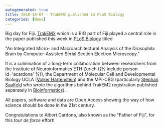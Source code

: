 ```yaml
---
autogenerated: true
title: 2010-10-07 - TrakEM2 published in PLoS Biology
categories: [News]
---
```


Big day for Fiji. [TrakEM2](/plugins/trakem2) which is a BIG part of Fiji played a central role in the paper published this week in [PLoS Biology](http://www.plosbiology.org/article/info:doi/10.1371/journal.pbio.1000502) titled

"An Integrated Micro- and Macroarchitectural Analysis of the Drosophila Brain by Computer-Assisted Serial Section Electron Microscopy."

It is a culmination of a long-term collaboration between researchers from the Institute of Neuroinformatics ETH Zurich ({% include person id='acardona' %}), the Department of Molecular Cell and Developmental Biology UCLA ([Volker Hartenstein](http://www.mcdb.ucla.edu/Research/Hartenstein)) and the MPI-CBG (particularly [Stephan Saalfeld](http://fly.mpi-cbg.de/~saalfeld/) who wrote the algorithms behind TrakEM2 registration published separately in [Bioinformatics](http://bioinformatics.oxfordjournals.org/content/26/12/i57.full?sid=8ff2b8c5-158d-461e-ab2e-b2fc5bdca5df)).

All papers, software and data are Open Access showing the way of how science should be done in the 21st century.

Congratulations to Albert Cardona, also known as the "Father of Fiji", for this <i>tour de force</i> effort!


